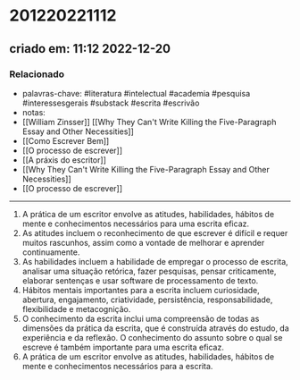 # 201220221112
## criado em: 11:12 2022-12-20

### Relacionado
- palavras-chave: #literatura #intelectual #academia #pesquisa #interessesgerais #substack #escrita #escrivão 
- notas: 
- [[William Zinsser]] [[Why They Can't Write Killing the Five-Paragraph Essay and Other Necessities]]
- [[Como Escrever Bem]]
- [[O processo de escrever]]
- [[A práxis do escritor]]
-  [[Why They Can't Write Killing the Five-Paragraph Essay and Other Necessities]]
- [[O processo de escrever]]
---

1.  A prática de um escritor envolve as atitudes, habilidades, hábitos de mente e conhecimentos necessários para uma escrita eficaz.
2.  As atitudes incluem o reconhecimento de que escrever é difícil e requer muitos rascunhos, assim como a vontade de melhorar e aprender continuamente.
3.  As habilidades incluem a habilidade de empregar o processo de escrita, analisar uma situação retórica, fazer pesquisas, pensar criticamente, elaborar sentenças e usar software de processamento de texto.
4.  Hábitos mentais importantes para a escrita incluem curiosidade, abertura, engajamento, criatividade, persistência, responsabilidade, flexibilidade e metacognição.
5.  O conhecimento da escrita inclui uma compreensão de todas as dimensões da prática da escrita, que é construída através do estudo, da experiência e da reflexão. O conhecimento do assunto sobre o qual se escreve é também importante para uma escrita eficaz.
6. A prática de um escritor envolve as atitudes, habilidades, hábitos de mente e conhecimentos necessários para a escrita.

